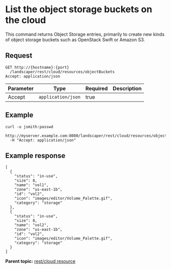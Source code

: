 # List the object storage buckets on the cloud

This command returns Object Storage entries, primarily to create new kinds of object storage buckets such as OpenStack Swift or Amazon S3.

## Request

```
GET http://{hostname}:{port}
  /landscaper/rest/cloud/resources/objectBuckets
Accept: application/json

```

|Parameter|Type|Required|Description|
|---------|----|--------|-----------|
|Accept|`application/json`|true| |

## Example

```
curl -u jsmith:passwd 
  http://myserver.example.com:8080/landscaper/rest/cloud/resources/objectBuckets
  -H "Accept: application/json"
```

## Example response

```
[
  {
    "status": "in-use",
    "size": 8,
    "name": "vol1",
    "zone": "us-east-1b",
    "id": "vol2",
    "icon": "images/editor/Volume_Palette.gif",
    "category": "storage"
  },
  {
    "status": "in-use",
    "size": 8,
    "name": "vol2",
    "zone": "us-east-1b",
    "id": "vol2",
    "icon": "images/editor/Volume_Palette.gif",
    "category": "storage"
  }
]
```

**Parent topic:** [rest/cloud resource](../../com.ibm.edt.api.doc/topics/rest_cloud.md)

